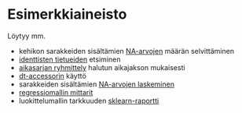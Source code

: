 # Esimerkkiaineisto

Löytyy mm.

- kehikon sarakkeiden sisältämien [NA-arvojen](02_eda_sales_errors.ipynb) määrän selvittäminen
- [identtisten tietueiden](03_eda_sales.ipynb) etsiminen
- [aikasarjan ryhmittely](04_ts_sales_data.ipynb) halutun aikajakson mukaisesti
- [dt-accessorin](05_ts_sales_data_categories) käyttö
- sarakkeiden sisältämien [NA-arvojen laskeminen](08_ml_predict_sales)
- [regressiomallin mittarit](08_ml_predict_sales)
- luokittelumallin tarkkuuden [sklearn-raportti](10_ml_revenue_classification)